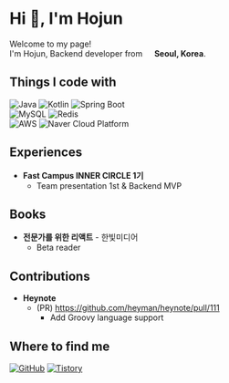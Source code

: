 # Hi 👋, I'm Hojun

Welcome to my page!  
I'm Hojun, Backend developer from <img src="https://cdn-icons-png.flaticon.com/128/197/197582.png" width="13"/> **Seoul, Korea**.

## Things I code with
![Java](https://img.shields.io/badge/Java-FF7900?logo=OpenJDK&logoColor=white)
![Kotlin](https://img.shields.io/badge/Kotlin-7F52FF?logo=Kotlin&logoColor=white)
![Spring Boot](https://img.shields.io/badge/Spring%20Boot-6DB33F?logo=springboot&logoColor=white)  
![MySQL](https://img.shields.io/badge/MySQL-4479A1?logo=MySQL&logoColor=white)
![Redis](https://img.shields.io/badge/Redis-FF4438?logo=Redis&logoColor=white)  
![AWS](https://img.shields.io/badge/AWS-FF9900?logo=Amazon&logoColor=white)
![Naver Cloud Platform](https://img.shields.io/badge/Naver%20Cloud%20Platform-03C75A?logo=naver&logoColor=white)

## Experiences
- **Fast Campus INNER CIRCLE 1기**
  - Team presentation 1st & Backend MVP

## Books
- **전문가를 위한 리액트** - 한빛미디어
  - Beta reader

## Contributions
- **Heynote**
    - (PR) https://github.com/heyman/heynote/pull/111
        - Add Groovy language support

## Where to find me
[![GitHub](https://img.shields.io/badge/GitHub-181717?style=for-the-badge&logo=Github&logoColor=white)](https://github.com/psh10066)
[![Tistory](https://img.shields.io/badge/Tistory-FF6C37?style=for-the-badge&logo=Tistory&logoColor=white)](https://hojun-dev.tistory.com)